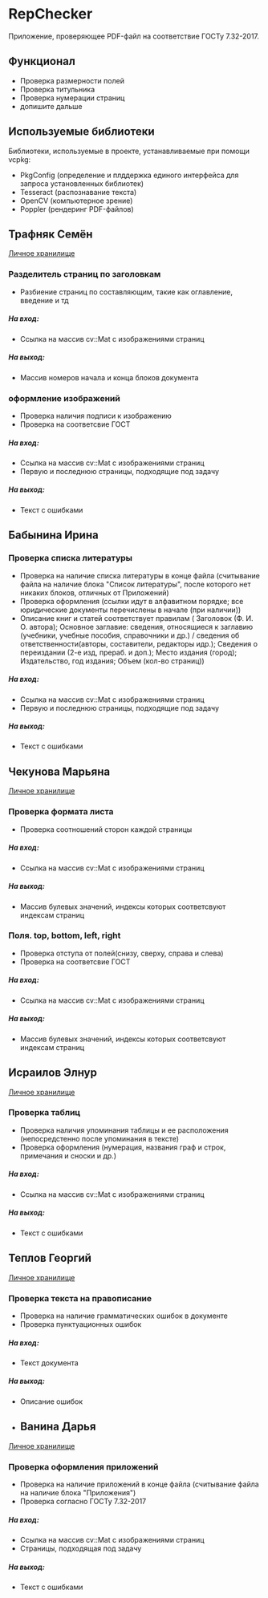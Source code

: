 # RepChecker

Приложение, проверяющее PDF-файл на соответствие ГОСТу 7.32-2017.

## Функционал 

- Проверка размерности полей
- Проверка титульника
- Проверка нумерации страниц
- допишите дальше

## Используемые библиотеки

Библиотеки, используемые в проекте, устанавливаемые при помощи vcpkg:

- PkgConfig (определение и плддержка единого интерфейса для запроса установленных библиотек)
- Tesseract (распознавание текста)
- OpenCV (компьютерное зрение)
- Poppler (рендеринг PDF-файлов)

## Трафняк Семён
[Личное хранилище](https://github.com/Semelion/misis2023f-22-02-trafnyak-s-)
### Разделитель страниц по заголовкам
- Разбиение страниц по составляющим, такие как оглавление, введение и тд
  
##### На вход:
- Ссылка на массив cv::Mat с изображениями страниц

##### На выход:
- Массив номеров начала и конца блоков документа

### оформление изображений
- Проверка наличия подписи к изображению
- Проверка на соответсвие ГОСТ

##### На вход:
- Ссылка на массив cv::Mat с изображениями страниц
- Первую и последнюю страницы, подходящие под задачу

##### На выход:
- Текст с ошибками

## Бабынина Ирина 

### Проверка списка литературы

- Проверка на наличие списка литературы в конце файла (считывание файла на наличие блока "Список литературы", после которого нет никаких блоков, отличных от Приложений)
- Проверка оформления (ссылки идут в алфавитном порядке;  все юридические документы перечислены в начале (при наличии))
- Описание книг и статей соответствует правилам ( Заголовок (Ф. И. О. автора); Основное заглавие: сведения, относящиеся к заглавию (учебники, учебные пособия, справочники и др.) / сведения об ответственности(авторы, составители, редакторы идр.);  Сведения о переиздании (2-е  изд,   прераб. и  доп.); Место издания (город);  Издательство, год издания;  Объем (кол-во страниц))

##### На вход:
- Ссылка на массив cv::Mat с изображениями страниц
- Первую и последнюю страницы, подходящие под задачу

##### На выход:
- Текст с ошибками

## Чекунова Марьяна
[Личное хранилище](https://github.com/marjana2213/misis2023f-22-02-chekunova-m-m.git)
### Проверка формата листа
- Проверка соотношений сторон каждой страницы 
  
##### На вход:
- Ссылка на массив cv::Mat с изображениями страниц

##### На выход:
- Массив булевых значений, индексы которых соответсвуют индексам страниц

### Поля. top, bottom, left, right
- Проверка отступа от полей(снизу, сверху, справа и слева)
- Проверка на соответсвие ГОСТ

##### На вход:
- Ссылка на массив cv::Mat с изображениями страниц

##### На выход:
- Массив булевых значений, индексы которых соответсвуют индексам страниц

## Исраилов Элнур
[Личное хранилище](https://github.com/e1graf/misis2023f-22-02-israilov-e-a)

### Проверка таблиц

- Проверка наличия упоминания таблицы и ее расположения (непосредстенно после упоминания в тексте)
- Проверка оформления (нумерация, названия граф и строк, примечания и сноски и др.)
  
##### На вход:
- Ссылка на массив cv::Mat с изображениями страниц

##### На выход:
- Текст с ошибками

## Теплов Георгий
[Личное хранилище](https://github.com/GTeplov/misis2023f-22-02-teplov-g-k)

### Проверка текста на правописание

- Проверка на наличие грамматических ошибок в документе
- Проверка пунктуационных ошибок
  
##### На вход:
- Текст документа

##### На выход:
- Описание ошибок

- ## Ванина Дарья
[Личное хранилище](https://github.com/GTeplov/misis2023f-22-02-vanina-d-a)
### Проверка оформления приложений

- Проверка на наличие приложений в конце файла (считывание файла на наличие блока "Приложения")
- Проверка согласно ГОСТу 7.32-2017
##### На вход:
- Ссылка на массив cv::Mat с изображениями страниц
- Страницы, подходящая под задачу

##### На выход:
- Текст с ошибками
